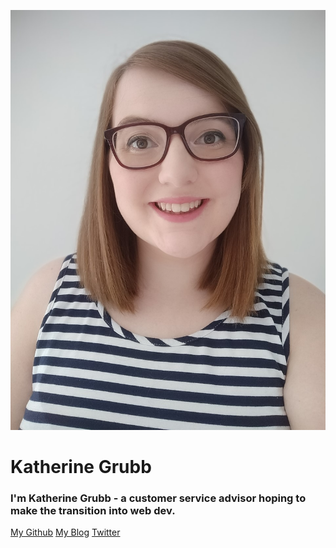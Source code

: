 ![alt text](images/Me.jpg "Me")
# Katherine Grubb
### I'm Katherine Grubb - a customer service advisor hoping to make the transition into web dev.
[My Github](https://github.com/84katie84)
[My Blog](https://84katie84.github.io)
[Twitter](https://twitter.com/home?lang=en-gb)
